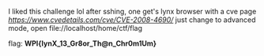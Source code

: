 I liked this challenge lol
after sshing, one get's lynx browser with a cve page
_https://www.cvedetails.com/cve/CVE-2008-4690/_
just change to advanced mode, open file://localhost/home/ctf/flag

flag: **WPI{lynX_13_Gr8or_Th@n_Chr0m1Um}**

